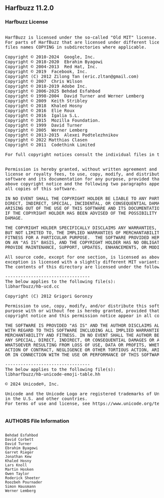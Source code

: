 ## Harfbuzz 11.2.0

### Harfbuzz License

<pre>

HarfBuzz is licensed under the so-called "Old MIT" license.  Details follow.
For parts of HarfBuzz that are licensed under different licenses see individual
files names COPYING in subdirectories where applicable.

Copyright © 2010-2024  Google, Inc.
Copyright © 2018-2020  Ebrahim Byagowi
Copyright © 2004-2013  Red Hat, Inc.
Copyright © 2019  Facebook, Inc.
Copyright (C) 2012 Zilong Tan (eric.zltan@gmail.com)
Copyright © 2007  Chris Wilson
Copyright © 2018-2019 Adobe Inc.
Copyright © 2006-2025 Behdad Esfahbod
Copyright © 1998-2004  David Turner and Werner Lemberg
Copyright © 2009  Keith Stribley
Copyright © 2018  Khaled Hosny
Copyright © 2016  Elie Roux <elie.roux@telecom-bretagne.eu>
Copyright © 2016  Igalia S.L.
Copyright © 2015  Mozilla Foundation.
Copyright © 1999  David Turner
Copyright © 2005  Werner Lemberg
Copyright © 2013-2015  Alexei Podtelezhnikov
Copyright © 2022 Matthias Clasen
Copyright © 2011  Codethink Limited

For full copyright notices consult the individual files in the package.


Permission is hereby granted, without written agreement and without
license or royalty fees, to use, copy, modify, and distribute this
software and its documentation for any purpose, provided that the
above copyright notice and the following two paragraphs appear in
all copies of this software.

IN NO EVENT SHALL THE COPYRIGHT HOLDER BE LIABLE TO ANY PARTY FOR
DIRECT, INDIRECT, SPECIAL, INCIDENTAL, OR CONSEQUENTIAL DAMAGES
ARISING OUT OF THE USE OF THIS SOFTWARE AND ITS DOCUMENTATION, EVEN
IF THE COPYRIGHT HOLDER HAS BEEN ADVISED OF THE POSSIBILITY OF SUCH
DAMAGE.

THE COPYRIGHT HOLDER SPECIFICALLY DISCLAIMS ANY WARRANTIES, INCLUDING,
BUT NOT LIMITED TO, THE IMPLIED WARRANTIES OF MERCHANTABILITY AND
FITNESS FOR A PARTICULAR PURPOSE.  THE SOFTWARE PROVIDED HEREUNDER IS
ON AN "AS IS" BASIS, AND THE COPYRIGHT HOLDER HAS NO OBLIGATION TO
PROVIDE MAINTENANCE, SUPPORT, UPDATES, ENHANCEMENTS, OR MODIFICATIONS.

All source code, except for one section, is licensed as above. The one
exception is licensed with a slightly different MIT variant:
The contents of this directory are licensed under the following terms:

---------------------------------
The below applies to the following file(s):
libharfbuzz/hb-ucd.cc

Copyright (C) 2012 Grigori Goronzy <greg@kinoho.net>

Permission to use, copy, modify, and/or distribute this software for any
purpose with or without fee is hereby granted, provided that the above
copyright notice and this permission notice appear in all copies.

THE SOFTWARE IS PROVIDED "AS IS" AND THE AUTHOR DISCLAIMS ALL WARRANTIES
WITH REGARD TO THIS SOFTWARE INCLUDING ALL IMPLIED WARRANTIES OF
MERCHANTABILITY AND FITNESS. IN NO EVENT SHALL THE AUTHOR BE LIABLE FOR
ANY SPECIAL, DIRECT, INDIRECT, OR CONSEQUENTIAL DAMAGES OR ANY DAMAGES
WHATSOEVER RESULTING FROM LOSS OF USE, DATA OR PROFITS, WHETHER IN AN
ACTION OF CONTRACT, NEGLIGENCE OR OTHER TORTIOUS ACTION, ARISING OUT OF
OR IN CONNECTION WITH THE USE OR PERFORMANCE OF THIS SOFTWARE.

---------------------------------
The below applies to the following file(s):
libharfbuzz/hb-unicode-emoji-table.hh

© 2024 Unicode®, Inc.

Unicode and the Unicode Logo are registered trademarks of Unicode, Inc.
in the U.S. and other countries.
For terms of use and license, see https://www.unicode.org/terms_of_use.html

</pre>

### AUTHORS File Information
```

Behdad Esfahbod
David Corbett
David Turner
Ebrahim Byagowi
Garret Rieger
Jonathan Kew
Khaled Hosny
Lars Knoll
Martin Hosken
Owen Taylor
Roderick Sheeter
Roozbeh Pournader
Simon Hausmann
Werner Lemberg

```
